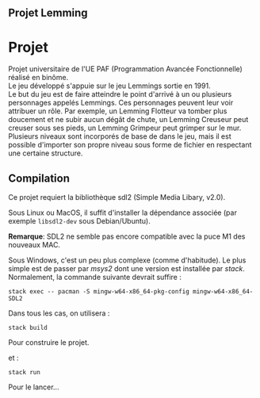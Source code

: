 ## Projet Lemming

# Projet

Projet universitaire de l'UE PAF (Programmation Avancée Fonctionnelle) réalisé en binôme.\
Le jeu développé s'appuie sur le jeu Lemmings sortie en 1991.\
Le but du jeu est de faire atteindre le point d'arrivé à un ou plusieurs personnages appelés Lemmings. Ces personnages peuvent leur voir attribuer un rôle. Par exemple, un Lemming Flotteur va tomber plus doucement et ne subir aucun dégât de chute, un Lemming Creuseur peut creuser sous ses pieds, un Lemming Grimpeur peut grimper sur le mur.\
Plusieurs niveaux sont incorporés de base de dans le jeu, mais il est possible d'importer son propre niveau sous forme de fichier en respectant une certaine structure.

## Compilation

Ce projet requiert la bibliothèque sdl2 (Simple Media Libary, v2.0).

Sous Linux ou MacOS, il suffit d'installer la dépendance associée
(par exemple `libsdl2-dev` sous Debian/Ubuntu).

**Remarque**: SDL2 ne semble pas encore compatible avec la puce M1 des nouveaux MAC.

Sous Windows, c'est un peu plus complexe (comme d'habitude).  Le plus simple est de passer par *msys2* dont une version est installée par *stack*.  Normalement, la commande suivante devrait suffire :

```
stack exec -- pacman -S mingw-w64-x86_64-pkg-config mingw-w64-x86_64-SDL2
```

Dans tous les cas, on utilisera :

```
stack build
```

Pour construire le projet.

et :

```
stack run
```

Pour le lancer...

